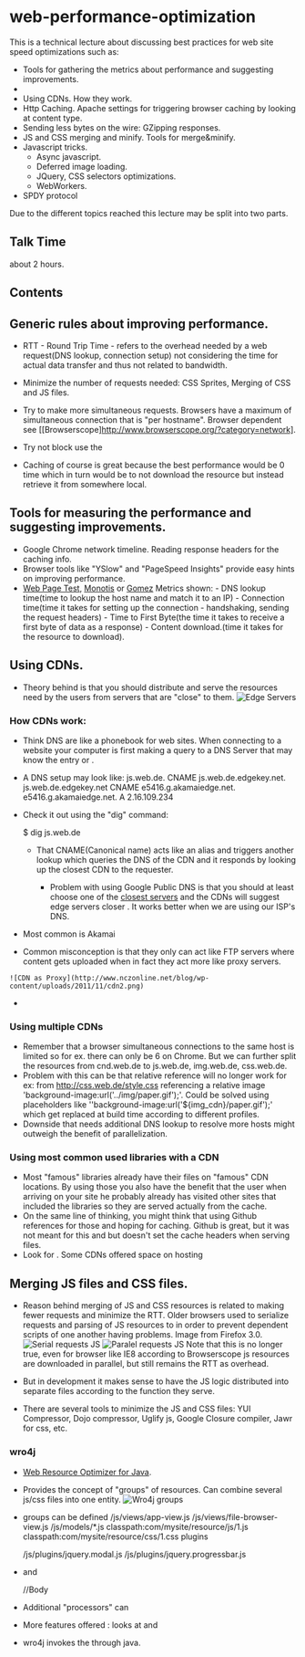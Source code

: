 web-performance-optimization
===
This is a technical lecture about discussing best practices for web site speed optimizations such as:
  - Tools for gathering the metrics about performance and suggesting improvements.
  -
  - Using CDNs. How they work.
  - Http Caching. Apache settings for triggering browser caching by looking at content type.
  - Sending less bytes on the wire: GZipping responses.
  - JS and CSS merging and minify. Tools for merge&minify.
  - Javascript tricks.
    - Async javascript.
    - Deferred image loading.
    - JQuery, CSS selectors optimizations.
    - WebWorkers.
  - SPDY protocol


Due to the different topics reached this lecture may be split into two parts.


Talk Time
---------
  about 2 hours.


Contents
--------

## Generic rules about improving performance.
   - RTT - Round Trip Time - refers to the overhead needed by a web request(DNS lookup, connection setup) not considering the time for actual data transfer and thus not related to bandwidth.
   - Minimize the number of requests needed: CSS Sprites, Merging of CSS and JS files.
   - Try to make more simultaneous requests. Browsers have a maximum of simultaneous connection that is "per hostname". Browser dependent see [[Browserscope]http://www.browserscope.org/?category=network].

   - Try not block use the
   - Caching of course is great because the best performance would be 0 time which in turn would be to not download the resource but instead retrieve it from somewhere local.

## Tools for measuring the performance and suggesting improvements.
   - Google Chrome network timeline. Reading response headers for the caching info.
   - Browser tools like "YSlow" and "PageSpeed Insights" provide easy hints on improving performance.
   - [Web Page Test](http://www.webpagetest.org/), [Monotis](http://pageload.monitis.com/) or [Gomez](http://www.gomeznetworks.com/custom/instant_test.html)
        Metrics shown:
            - DNS lookup time(time to lookup the host name and match it to an IP)
            - Connection time(time it takes for setting up the connection - handshaking, sending the request headers)
            - Time to First Byte(the time it takes to receive a first byte of data as a response)
            - Content download.(time it takes for the resource to download).


## Using CDNs.
   - Theory behind is that you should distribute and serve the resources need by the users from servers that are "close" to them.
   ![Edge Servers](../img/cdn.png)

### How CDNs work:
  - Think DNS are like a phonebook for web sites. When connecting to a website your computer is first making a query to a DNS Server that may know the entry or .
  - A DNS setup may look like:
      js.web.de.              CNAME   js.web.de.edgekey.net.
     js.web.de.edgekey.net   CNAME   e5416.g.akamaiedge.net.
       e5416.g.akamaiedge.net. A       2.16.109.234


  - Check it out using the "dig" command:

    $ dig js.web.de



    - That CNAME(Canonical name) acts like an alias and triggers another lookup which queries the DNS of the CDN and it
responds by looking up the closest CDN to the requester.

       - Problem with using Google Public DNS is that you should at least choose one of the [closest servers](https://developers.google.com/speed/public-dns/docs/using) and the CDNs will suggest edge servers closer . It works better when we are using our ISP's DNS.
   - Most common is Akamai

   - Common misconception is that they only can act like FTP servers where content gets uploaded when in fact they act more like proxy servers.

    ![CDN as Proxy](http://www.nczonline.net/blog/wp-content/uploads/2011/11/cdn2.png)
   -

### Using multiple CDNs
   - Remember that a browser simultaneous connections to the same host is limited so for ex. there can only be 6 on Chrome.
But we can further split the resources from cnd.web.de to js.web.de, img.web.de, css.web.de.
   - Problem with this can be that relative reference will no longer work for ex: from http://css.web.de/style.css
referencing a relative image 'background-image:url('../img/paper.gif');'. Could be solved using placeholders like ''background-image:url('${img_cdn}/paper.gif');' which get replaced at build time according to different profiles.
   - Downside that needs additional DNS lookup to resolve more hosts might outweigh the benefit of parallelization.

### Using most common used libraries with a CDN
   - Most "famous" libraries already have their files on "famous" CDN locations.
   By using those you also have the benefit that the user when arriving on your site he probably already has visited other sites that included the libraries so they are served actually from the cache.
   - On the same line of thinking, you might think that using Github references for those and hoping for caching. Github is great, but it was not meant for this and but doesn't set the cache headers when serving files.
   - Look for . Some CDNs offered space on hosting


## Merging JS files and CSS files.
   - Reason behind merging of JS and CSS resources is related to making fewer requests and minimize the RTT.
Older browsers used to serialize requests and parsing of JS resources to in order to prevent dependent scripts of one another having problems.
Image from Firefox 3.0.
   ![Serial requests JS](https://developers.google.com/speed/docs/insights/images/externaljs1.png)
   ![Paralel requests JS](https://developers.google.com/speed/docs/insights/images/externaljs2.png)
Note that this is no longer true, even for browser like IE8 according to Browserscope js resources are downloaded in parallel, but still remains the RTT as overhead.

   - But in development it makes sense to have the JS logic distributed into separate files according to the function they serve.
   - There are several tools to minimize the JS and CSS files: YUI Compressor, Dojo compressor, Uglify js, Google Closure compiler, Jawr for css, etc.

### wro4j
  - [Web Resource Optimizer for Java](http://code.google.com/p/wro4j/).
  - Provides the concept of "groups" of resources. Can combine several js/css files into one entity.
   ![Wro4j groups](http://wro4j.googlecode.com/svn/wiki/img/resourceMerging.png)

  - groups can be defined
      <groups xmlns="http://www.isdc.ro/wro">
       <group name="core">
        <js>/js/views/app-view.js</js>
        <js>/js/views/file-browser-view.js</js>
        <js>/js/models/*.js</js>
        <js>classpath:com/mysite/resource/js/1.js</js>
        <css>classpath:com/mysite/resource/css/1.css</css>
        <group-ref>plugins</group-ref>
      </group>

      <group name="plugins">
        <js>/js/plugins/jquery.modal.js</js>
        <js>/js/plugins/jquery.progressbar.js</js>
      </group>
     </groups>

  - and
      <html>
       <head>
        <title>Wro Test</title>
        <link rel="stylesheet" type="text/css" href="/wro/core.css" />
        <script type="text/javascript" src="/wro/core.js"></script>
       </head>
       <body>
         //Body
       </body>
      </html>

   - Additional "processors" can
   - More features offered : looks at and
   - wro4j invokes the through java.


